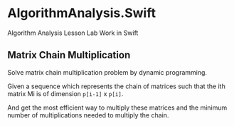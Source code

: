 # AlgorithmAnalysis.Swift
Algorithm Analysis Lesson Lab Work in Swift


## Matrix Chain Multiplication
Solve matrix chain multiplication problem by dynamic programming.

Given a sequence which represents the chain of matrices such that the ith matrix Mi is of dimension `p[i-1]` x `p[i]`.

And get the most efficient way to multiply these matrices and the minimum number of multiplications needed to multiply the chain.
